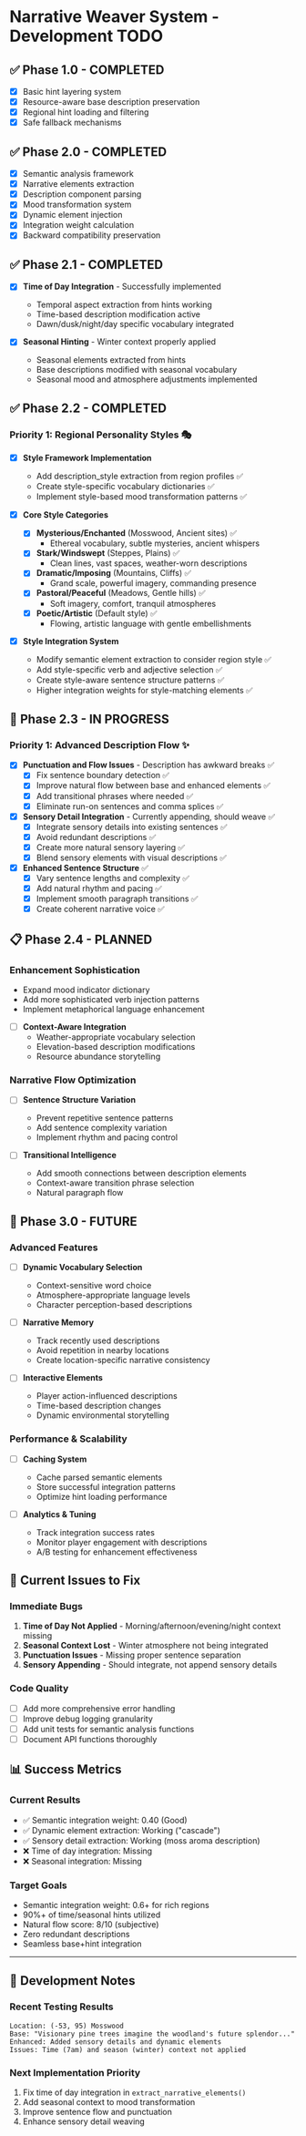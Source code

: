 # Narrative Weaver System - Development TODO

## ✅ **Phase 1.0 - COMPLETED**
- [x] Basic hint layering system
- [x] Resource-aware base description preservation
- [x] Regional hint loading and filtering
- [x] Safe fallback mechanisms

## ✅ **Phase 2.0 - COMPLETED**
- [x] Semantic analysis framework
- [x] Narrative elements extraction
- [x] Description component parsing
- [x] Mood transformation system
- [x] Dynamic element injection
- [x] Integration weight calculation
- [x] Backward compatibility preservation

## ✅ **Phase 2.1 - COMPLETED**
- [x] **Time of Day Integration** - Successfully implemented
  - Temporal aspect extraction from hints working
  - Time-based description modification active
  - Dawn/dusk/night/day specific vocabulary integrated
  
- [x] **Seasonal Hinting** - Winter context properly applied
  - Seasonal elements extracted from hints
  - Base descriptions modified with seasonal vocabulary
  - Seasonal mood and atmosphere adjustments implemented

## ✅ **Phase 2.2 - COMPLETED**

### **Priority 1: Regional Personality Styles** 🎭
- [x] **Style Framework Implementation**
  - Add description_style extraction from region profiles ✅
  - Create style-specific vocabulary dictionaries ✅
  - Implement style-based mood transformation patterns ✅

- [x] **Core Style Categories**
  - [x] **Mysterious/Enchanted** (Mosswood, Ancient sites) ✅
    - Ethereal vocabulary, subtle mysteries, ancient whispers
  - [x] **Stark/Windswept** (Steppes, Plains) ✅
    - Clean lines, vast spaces, weather-worn descriptions
  - [x] **Dramatic/Imposing** (Mountains, Cliffs) ✅
    - Grand scale, powerful imagery, commanding presence
  - [x] **Pastoral/Peaceful** (Meadows, Gentle hills) ✅
    - Soft imagery, comfort, tranquil atmospheres
  - [x] **Poetic/Artistic** (Default style) ✅
    - Flowing, artistic language with gentle embellishments

- [x] **Style Integration System**
  - Modify semantic element extraction to consider region style ✅
  - Add style-specific verb and adjective selection ✅
  - Create style-aware sentence structure patterns ✅
  - Higher integration weights for style-matching elements ✅

## 🚧 **Phase 2.3 - IN PROGRESS**

### **Priority 1: Advanced Description Flow** ✨
- [x] **Punctuation and Flow Issues** - Description has awkward breaks ✅
  - [x] Fix sentence boundary detection ✅
  - [x] Improve natural flow between base and enhanced elements ✅
  - [x] Add transitional phrases where needed ✅
  - [x] Eliminate run-on sentences and comma splices ✅

- [x] **Sensory Detail Integration** - Currently appending, should weave ✅
  - [x] Integrate sensory details into existing sentences ✅
  - [x] Avoid redundant descriptions ✅
  - [x] Create more natural sensory layering ✅
  - [x] Blend sensory elements with visual descriptions ✅

- [x] **Enhanced Sentence Structure** ✅
  - [x] Vary sentence lengths and complexity ✅
  - [x] Add natural rhythm and pacing ✅
  - [x] Implement smooth paragraph transitions ✅
  - [x] Create coherent narrative voice ✅

## 📋 **Phase 2.4 - PLANNED**

### **Enhancement Sophistication**
  - Expand mood indicator dictionary
  - Add more sophisticated verb injection patterns
  - Implement metaphorical language enhancement

- [ ] **Context-Aware Integration**
  - Weather-appropriate vocabulary selection
  - Elevation-based description modifications
  - Resource abundance storytelling

### **Narrative Flow Optimization**
- [ ] **Sentence Structure Variation**
  - Prevent repetitive sentence patterns
  - Add sentence complexity variation
  - Implement rhythm and pacing control

- [ ] **Transitional Intelligence**
  - Add smooth connections between description elements
  - Context-aware transition phrase selection
  - Natural paragraph flow

## 🔬 **Phase 3.0 - FUTURE**

### **Advanced Features**
- [ ] **Dynamic Vocabulary Selection**
  - Context-sensitive word choice
  - Atmosphere-appropriate language levels
  - Character perception-based descriptions

- [ ] **Narrative Memory**
  - Track recently used descriptions
  - Avoid repetition in nearby locations
  - Create location-specific narrative consistency

- [ ] **Interactive Elements**
  - Player action-influenced descriptions
  - Time-based description changes
  - Dynamic environmental storytelling

### **Performance & Scalability**
- [ ] **Caching System**
  - Cache parsed semantic elements
  - Store successful integration patterns
  - Optimize hint loading performance

- [ ] **Analytics & Tuning**
  - Track integration success rates
  - Monitor player engagement with descriptions
  - A/B testing for enhancement effectiveness

## 🐛 **Current Issues to Fix**

### **Immediate Bugs**
1. **Time of Day Not Applied** - Morning/afternoon/evening/night context missing
2. **Seasonal Context Lost** - Winter atmosphere not being integrated
3. **Punctuation Issues** - Missing proper sentence separation
4. **Sensory Appending** - Should integrate, not append sensory details

### **Code Quality**
- [ ] Add more comprehensive error handling
- [ ] Improve debug logging granularity
- [ ] Add unit tests for semantic analysis functions
- [ ] Document API functions thoroughly

## 📊 **Success Metrics**

### **Current Results**
- ✅ Semantic integration weight: 0.40 (Good)
- ✅ Dynamic element extraction: Working ("cascade")
- ✅ Sensory detail extraction: Working (moss aroma description)
- ❌ Time of day integration: Missing
- ❌ Seasonal integration: Missing

### **Target Goals**
- Semantic integration weight: 0.6+ for rich regions
- 90%+ of time/seasonal hints utilized
- Natural flow score: 8/10 (subjective)
- Zero redundant descriptions
- Seamless base+hint integration

---

## 📝 **Development Notes**

### **Recent Testing Results**
```
Location: (-53, 95) Mosswood
Base: "Visionary pine trees imagine the woodland's future splendor..."
Enhanced: Added sensory details and dynamic elements
Issues: Time (7am) and season (winter) context not applied
```

### **Next Implementation Priority**
1. Fix time of day integration in `extract_narrative_elements()`
2. Add seasonal context to mood transformation
3. Improve sentence flow and punctuation
4. Enhance sensory detail weaving
